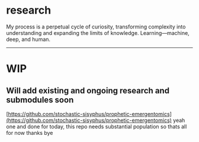 # research
My process is a perpetual cycle of curiosity, transforming complexity into understanding and expanding the limits of knowledge. Learning—machine, deep, and human.

---
# WIP
## Will add existing and ongoing research and submodules soon

[https://github.com/stochastic-sisyphus/prophetic-emergentomics](https://github.com/stochastic-sisyphus/prophetic-emergentomics)
yeah one and done for today, this repo needs substantial population so thats all for now
thanks
bye
